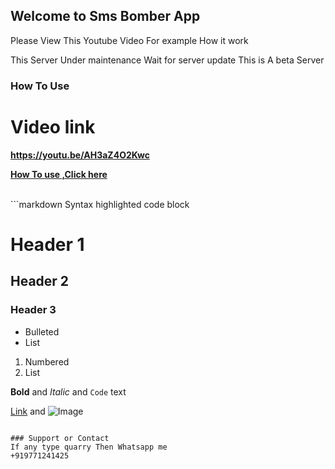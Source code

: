 ## Welcome to Sms Bomber App
Please View This Youtube Video
For example How it work

This Server Under maintenance
Wait for server update 
This is A beta Server

### How To Use
# Video link
**https://youtu.be/AH3aZ4O2Kwc**

**[How To use ,Click here](https://youtu.be/AH3aZ4O2Kwc)**

<br>
```markdown
Syntax highlighted code block

# Header 1
## Header 2
### Header 3

- Bulleted
- List

1. Numbered
2. List

**Bold** and _Italic_ and `Code` text

[Link](url) and ![Image](src)
```

### Support or Contact
If any type quarry Then Whatsapp me
+919771241425
